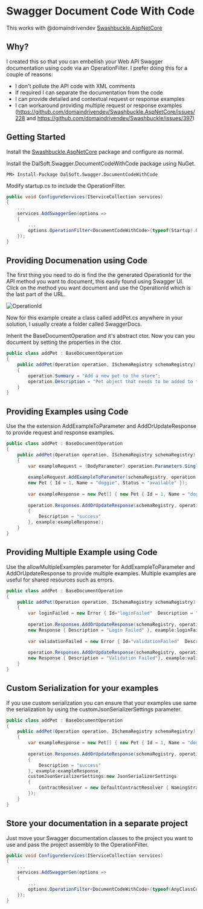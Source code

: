 # Swagger Document Code With Code

This works with @domaindrivendev [Swashbuckle.AspNetCore](https://github.com/domaindrivendev/Swashbuckle.AspNetCore)

## Why?
I created this so that you can embellish your Web API Swagger documentation using code via an OperationFilter. I prefer doing this for a couple of reasons:
* I don't pollute the API code with XML comments
* If required I can separate the documentation from the code 
* I can provide detailed and contextual request or response examples
* I can workaround providing multiple request or response examples (https://github.com/domaindrivendev/Swashbuckle.AspNetCore/issues/228
and https://github.com/domaindrivendev/Swashbuckle/issues/397)

## Getting Started 
Install the [Swashbuckle.AspNetCore](https://github.com/domaindrivendev/Swashbuckle.AspNetCore) package and configure as normal.

Install the DalSoft.Swagger.DocumentCodeWithCode package using NuGet.
```dos
PM> Install-Package DalSoft.Swagger.DocumentCodeWithCode
```
Modify startup.cs to include the OperationFilter.
```cs
public void ConfigureServices(IServiceCollection services)
{
    ...
    services.AddSwaggerGen(options =>
    {
        ...
        options.OperationFilter<DocumentCodeWithCode>(typeof(Startup).GetTypeInfo().Assembly);
    });
}
```

## Providing Documenation using Code

The first thing you need to do is find the the generated OperationId for the API method you want to document, this easily found using Swagger UI. Click on the method you want document and use the OperationId which is the last part of the URL.

![OperationId](http://www.dalsoft.co.uk/blog/wp-content/uploads/2017/01/swaggerOperationId.png)

Now for this example create a class called addPet.cs anywhere in your solution, I usually create a folder called SwaggerDocs.

Inherit the BaseDocumentOperation and it's abstract ctor. Now you can you document by setting the properties in the ctor.
```cs
public class addPet : BaseDocumentOperation
{
    public addPet(Operation operation, ISchemaRegistry schemaRegistry) : base(operation, schemaRegistry)
    {
        operation.Summary = "Add a new pet to the store";
        operation.Description = "Pet object that needs to be added to the store";
    }
}
```

## Providing Examples using Code
Use the the extension AddExampleToParameter and AddOrUpdateResponse to provide request and response examples.

```cs
public class addPet : BaseDocumentOperation
{
    public addPet(Operation operation, ISchemaRegistry schemaRegistry) : base(operation, schemaRegistry)
    {
        var exampleRequest = (BodyParameter) operation.Parameters.Single(_ => _.Name == "body");
        
        exampleRequest.AddExampleToParameter(schemaRegistry, operation.OperationId, 
        new Pet { Id = 1, Name = "doggie", Status = "available" });
        
        var exampleResponse = new Pet[] { new Pet { Id = 1, Name = "doggie", Status = "available" } };
        
        operation.Responses.AddOrUpdateResponse(schemaRegistry, operation.OperationId, "200", new Response
        {
            Description = "success"
        }, example:exampleResponse);
    }
}
```

## Providing Multiple Example using Code
Use the allowMultipleExamples parameter for AddExampleToParameter and AddOrUpdateResponse to provide multiple examples. Multiple examples are useful for shared resources such as errors.
```cs
public class addPet : BaseDocumentOperation
{
    public addPet(Operation operation, ISchemaRegistry schemaRegistry) : base(operation, schemaRegistry)
    {
        var loginFailed = new Error { Id="loginFailed"  Description = "Login has Failed" };
            
        operation.Responses.AddOrUpdateResponse(schemaRegistry, operation.OperationId, "401", 
        new Response { Description = "Login Failed" }, example:loginFailed, allowMultipleExamples:true);
        
        var validationFailed = new Error { Id="validationFailed"  Description = "Validation Failed" };
        
        operation.Responses.AddOrUpdateResponse(schemaRegistry, operation.OperationId, "400",
        new Response { Description = "Validation Failed"}, example:validationFailed, allowMultipleExamples:true);
    }
}
```

## Custom Serialization for your examples
If you use custom serialization you can ensure that your examples use same the serialization by using the customJsonSerializerSettings parameter.
```cs
public class addPet : BaseDocumentOperation
{
    public addPet(Operation operation, ISchemaRegistry schemaRegistry) : base(operation, schemaRegistry)
    {
        var exampleResponse = new Pet[] { new Pet { Id = 1, Name = "doggie", Status = "available" } };
        
        operation.Responses.AddOrUpdateResponse(schemaRegistry, operation.OperationId, "200", new Response
        {
            Description = "success"
        }, example:exampleResponse, 
        customJsonSerializerSettings:new JsonSerializerSettings 
        { 
            ContractResolver = new DefaultContractResolver { NamingStrategy = new SnakeCaseNamingStrategy() } 
        });
    }
}
```

## Store your documentation in a separate project
Just move your Swagger documentation classes to the project you want to use and pass the project assembly to the OperationFilter.
```cs
public void ConfigureServices(IServiceCollection services)
{
    ...
    services.AddSwaggerGen(options =>
    {
        ...
        options.OperationFilter<DocumentCodeWithCode>(typeof(AnyClassContainingTheDocumentation).GetTypeInfo().Assembly);
    });
}
```
